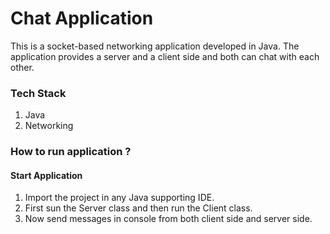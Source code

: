 # Chat Application

This is a socket-based networking application developed in Java. The application provides a server and a client side and both can chat with each other.

### Tech Stack

1. Java
2. Networking

### How to run application ?

#### Start Application
1. Import the project in any Java supporting IDE.
2. First sun the Server class and then run the Client class.
3. Now send messages in console from both client side and server side.  

